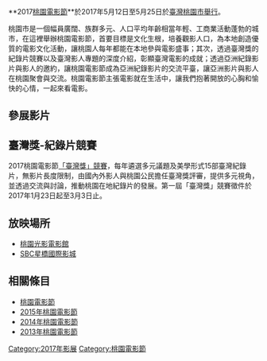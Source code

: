 **2017[桃園電影節](../Page/桃園電影節.md "wikilink")**於2017年5月12日至5月25日於[臺灣](../Page/臺灣.md "wikilink")[桃園市舉行](https://zh.wikipedia.org/wiki/桃園市 "wikilink")。

桃園市是一個幅員廣闊、族群多元、人口平均年齡相當年輕、工商業活動蓬勃的城市，在這裡舉辦桃園電影節，首要目標是文化生根，培養觀影人口，為本地創造優質的電影文化活動，讓桃園人每年都能在本地參與電影盛事；其次，透過臺灣獎的紀錄片競賽以及臺灣影人專題的深度介紹，彰顯臺灣電影的成就；透過亞洲紀錄影片與影人的邀約，讓桃園電影節成為亞洲紀錄影片的交流平臺，讓亞洲影片與影人在桃園聚會與交流。桃園電影節主張電影就在生活中，讓我們抱著開放的心胸和愉快的心情，一起來看電影。

## 參展影片

## 臺灣獎-紀錄片競賽

2017桃園電影節[「臺灣獎」競賽](https://web.archive.org/web/20170128184050/http://taoyuanff.net/taiwanawards/)，每年遴選多元議題及美學形式15部臺灣紀錄片，無影片長度限制，由國內外影人與桃園公民擔任臺灣獎評審，提供多元視角，並透過交流與討論，推動桃園在地紀錄片的發展。第一屆「臺灣獎」競賽徵件於2017年1月23日起至3月3日止。

## 放映場所

  - [桃園光影電影館](http://www.taoyuan.arts-cinema.com/)
  - [SBC星橋國際影城](http://www.sbc-cinemas.com.tw/)

## 相關條目

  - [桃園電影節](../Page/桃園電影節.md "wikilink")
  - [2015年桃園電影節](https://zh.wikipedia.org/wiki/2015年桃園電影節 "wikilink")
  - [2014年桃園電影節](https://zh.wikipedia.org/wiki/2014年桃園電影節 "wikilink")
  - [2013年桃園電影節](https://zh.wikipedia.org/wiki/2013年桃園電影節 "wikilink")

[Category:2017年影展](https://zh.wikipedia.org/wiki/Category:2017年影展 "wikilink")
[Category:桃園電影節](https://zh.wikipedia.org/wiki/Category:桃園電影節 "wikilink")